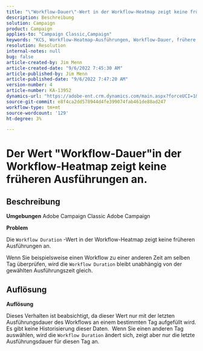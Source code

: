 ```yaml
---
title: "\"Workflow-Dauer\"-Wert in der Workflow-Heatmap zeigt keine früheren Ausführungen an."
description: Beschreibung
solution: Campaign
product: Campaign
applies-to: "Campaign Classic,Campaign"
keywords: "KCS, Workflow-Heatmap-Ausführungen, Workflow-Dauer, frühere Ausführungen, Adobe Campaign"
resolution: Resolution
internal-notes: null
bug: false
article-created-by: Jim Menn
article-created-date: "9/6/2022 7:45:30 AM"
article-published-by: Jim Menn
article-published-date: "9/6/2022 7:47:20 AM"
version-number: 4
article-number: KA-13952
dynamics-url: "https://adobe-ent.crm.dynamics.com/main.aspx?forceUCI=1&pagetype=entityrecord&etn=knowledgearticle&id=026920e0-b72d-ed11-9db1-0022480866ad"
source-git-commit: e8f4ca2dd578944d4fe399074fab461de88ad247
workflow-type: tm+mt
source-wordcount: '129'
ht-degree: 3%

---
```


# Der Wert &quot;Workflow-Dauer&quot;in der Workflow-Heatmap zeigt keine früheren Ausführungen an.

## Beschreibung


<b>Umgebungen</b>
Adobe Campaign Classic Adobe Campaign

<b>Problem</b>

Die `Workflow Duration` -Wert in der Workflow-Heatmap zeigt keine früheren Ausführungen an.

Wenn Sie beispielsweise einen Workflow zu einer anderen Zeit am selben Tag überprüfen, wird die `Workflow Duration` bleibt unabhängig von der gewählten Ausführungszeit gleich.


## Auflösung


<b>Auflösung</b>

Dieses Verhalten ist beabsichtigt, da dieser Wert nur mit der letzten Ausführungsdauer des Workflows an einem bestimmten Tag aufgefüllt wird.
Es gibt keine Historisierung dieser Daten. 
Wenn Sie einen anderen Tag auswählen, wird die `Workflow Duration` ändert sich, zeigt aber nur die letzte Ausführungsdauer für diesen Tag an.


